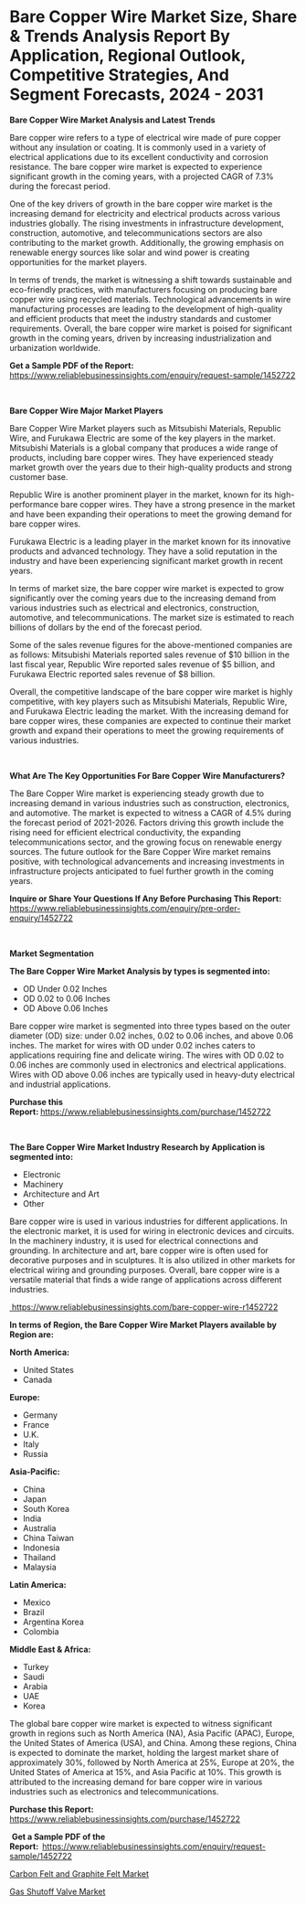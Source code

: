 <p><h1>Bare Copper Wire Market Size, Share & Trends Analysis Report By Application, Regional Outlook, Competitive Strategies, And Segment Forecasts, 2024 - 2031</h1></p><p><strong>Bare Copper Wire Market Analysis and Latest Trends</strong></p>
<p><p>Bare copper wire refers to a type of electrical wire made of pure copper without any insulation or coating. It is commonly used in a variety of electrical applications due to its excellent conductivity and corrosion resistance. The bare copper wire market is expected to experience significant growth in the coming years, with a projected CAGR of 7.3% during the forecast period.</p><p>One of the key drivers of growth in the bare copper wire market is the increasing demand for electricity and electrical products across various industries globally. The rising investments in infrastructure development, construction, automotive, and telecommunications sectors are also contributing to the market growth. Additionally, the growing emphasis on renewable energy sources like solar and wind power is creating opportunities for the market players.</p><p>In terms of trends, the market is witnessing a shift towards sustainable and eco-friendly practices, with manufacturers focusing on producing bare copper wire using recycled materials. Technological advancements in wire manufacturing processes are leading to the development of high-quality and efficient products that meet the industry standards and customer requirements. Overall, the bare copper wire market is poised for significant growth in the coming years, driven by increasing industrialization and urbanization worldwide.</p></p>
<p><strong>Get a Sample PDF of the Report:&nbsp;</strong> <a href="https://www.reliablebusinessinsights.com/enquiry/request-sample/1452722">https://www.reliablebusinessinsights.com/enquiry/request-sample/1452722</a></p>
<p>&nbsp;</p>
<p><strong>Bare Copper Wire Major Market Players</strong></p>
<p><p>Bare Copper Wire Market players such as Mitsubishi Materials, Republic Wire, and Furukawa Electric are some of the key players in the market. Mitsubishi Materials is a global company that produces a wide range of products, including bare copper wires. They have experienced steady market growth over the years due to their high-quality products and strong customer base.</p><p>Republic Wire is another prominent player in the market, known for its high-performance bare copper wires. They have a strong presence in the market and have been expanding their operations to meet the growing demand for bare copper wires.</p><p>Furukawa Electric is a leading player in the market known for its innovative products and advanced technology. They have a solid reputation in the industry and have been experiencing significant market growth in recent years.</p><p>In terms of market size, the bare copper wire market is expected to grow significantly over the coming years due to the increasing demand from various industries such as electrical and electronics, construction, automotive, and telecommunications. The market size is estimated to reach billions of dollars by the end of the forecast period.</p><p>Some of the sales revenue figures for the above-mentioned companies are as follows: Mitsubishi Materials reported sales revenue of $10 billion in the last fiscal year, Republic Wire reported sales revenue of $5 billion, and Furukawa Electric reported sales revenue of $8 billion.</p><p>Overall, the competitive landscape of the bare copper wire market is highly competitive, with key players such as Mitsubishi Materials, Republic Wire, and Furukawa Electric leading the market. With the increasing demand for bare copper wires, these companies are expected to continue their market growth and expand their operations to meet the growing requirements of various industries.</p></p>
<p>&nbsp;</p>
<p><strong>What Are The Key Opportunities For Bare Copper Wire Manufacturers?</strong></p>
<p><p>The Bare Copper Wire market is experiencing steady growth due to increasing demand in various industries such as construction, electronics, and automotive. The market is expected to witness a CAGR of 4.5% during the forecast period of 2021-2026. Factors driving this growth include the rising need for efficient electrical conductivity, the expanding telecommunications sector, and the growing focus on renewable energy sources. The future outlook for the Bare Copper Wire market remains positive, with technological advancements and increasing investments in infrastructure projects anticipated to fuel further growth in the coming years.</p></p>
<p><strong>Inquire or Share Your Questions If Any Before Purchasing This Report:</strong> <a href="https://www.reliablebusinessinsights.com/enquiry/pre-order-enquiry/1452722">https://www.reliablebusinessinsights.com/enquiry/pre-order-enquiry/1452722</a></p>
<p>&nbsp;</p>
<p><strong>Market Segmentation</strong></p>
<p><strong>The Bare Copper Wire Market Analysis by types is segmented into:</strong></p>
<p><ul><li>OD Under 0.02 Inches</li><li>OD 0.02 to 0.06 Inches</li><li>OD Above 0.06 Inches</li></ul></p>
<p><p>Bare copper wire market is segmented into three types based on the outer diameter (OD) size: under 0.02 inches, 0.02 to 0.06 inches, and above 0.06 inches. The market for wires with OD under 0.02 inches caters to applications requiring fine and delicate wiring. The wires with OD 0.02 to 0.06 inches are commonly used in electronics and electrical applications. Wires with OD above 0.06 inches are typically used in heavy-duty electrical and industrial applications.</p></p>
<p><strong>Purchase this Report:&nbsp;</strong><a href="https://www.reliablebusinessinsights.com/purchase/1452722">https://www.reliablebusinessinsights.com/purchase/1452722</a></p>
<p>&nbsp;</p>
<p><strong>The Bare Copper Wire Market Industry Research by Application is segmented into:</strong></p>
<p><ul><li>Electronic</li><li>Machinery</li><li>Architecture and Art</li><li>Other</li></ul></p>
<p><p>Bare copper wire is used in various industries for different applications. In the electronic market, it is used for wiring in electronic devices and circuits. In the machinery industry, it is used for electrical connections and grounding. In architecture and art, bare copper wire is often used for decorative purposes and in sculptures. It is also utilized in other markets for electrical wiring and grounding purposes. Overall, bare copper wire is a versatile material that finds a wide range of applications across different industries.</p></p>
<p><a href="https://www.reliablebusinessinsights.com/bare-copper-wire-r1452722">&nbsp;https://www.reliablebusinessinsights.com/bare-copper-wire-r1452722</a></p>
<p><strong>In terms of Region, the Bare Copper Wire Market Players available by Region are:</strong></p>
<p>
    <p> <strong> North America: </strong>
        <ul>
            <li>United States</li>
            <li>Canada</li>
        </ul>
        </p> 
    <p> <strong> Europe: </strong>
        <ul>
            <li>Germany</li>
            <li>France</li>
            <li>U.K.</li>
            <li>Italy</li>
            <li>Russia</li>
        </ul>
        </p> 
    <p> <strong> Asia-Pacific: </strong>
        <ul>
            <li>China</li>
            <li>Japan</li>
            <li>South Korea</li>
            <li>India</li>
            <li>Australia</li>
            <li>China Taiwan</li>
            <li>Indonesia</li>
            <li>Thailand</li>
            <li>Malaysia</li>
        </ul>
        </p> 
    <p> <strong> Latin America: </strong>
        <ul>
            <li>Mexico</li>
            <li>Brazil</li>
            <li>Argentina Korea</li>
            <li>Colombia</li>
        </ul>
        </p> 
    <p> <strong> Middle East & Africa: </strong>
        <ul>
            <li>Turkey</li>
            <li>Saudi</li>
            <li>Arabia</li>
            <li>UAE</li>
            <li>Korea</li>
        </ul>
    </p>
    </p>
<p><p>The global bare copper wire market is expected to witness significant growth in regions such as North America (NA), Asia Pacific (APAC), Europe, the United States of America (USA), and China. Among these regions, China is expected to dominate the market, holding the largest market share of approximately 30%, followed by North America at 25%, Europe at 20%, the United States of America at 15%, and Asia Pacific at 10%. This growth is attributed to the increasing demand for bare copper wire in various industries such as electronics and telecommunications.</p></p>
<p><strong>Purchase this Report: </strong><a href="https://www.reliablebusinessinsights.com/purchase/1452722">https://www.reliablebusinessinsights.com/purchase/1452722</a></p>
<p>&nbsp;<strong>Get a Sample PDF of the Report:&nbsp;&nbsp;</strong><a href="https://www.reliablebusinessinsights.com/enquiry/request-sample/1452722">https://www.reliablebusinessinsights.com/enquiry/request-sample/1452722</a></p>
<p><strong></strong></p>
<p><p><a href="https://view.publitas.com/reportprime-1/carbon-felt-and-graphite-felt-market-research-report-market-forecast-and-growth-prospects-with-a-steady-cagr-of-12-3-from-2024-2031/">Carbon Felt and Graphite Felt Market</a></p><p><a href="https://github.com/garethgwrecovery/Market-Research-Report-List-1/blob/main/gas-shutoff-valve-market.md">Gas Shutoff Valve Market</a></p></p>